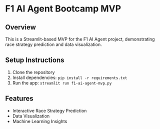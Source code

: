 # F1 AI Agent Bootcamp MVP

## Overview

This is a Streamlit-based MVP for the F1 AI Agent project, demonstrating race strategy prediction and data visualization.

## Setup Instructions

1. Clone the repository
2. Install dependencies: `pip install -r requirements.txt`
3. Run the app: `streamlit run f1-ai-agent-mvp.py`

## Features

- Interactive Race Strategy Prediction
- Data Visualization
- Machine Learning Insights
